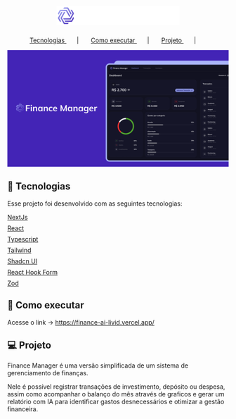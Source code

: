 <h1 align="center">
  <img
    src="public/logo.svg"
    title="Logo Finance Manager"
    alt="Logo Finance Manager"
    width="280px"
  />
  
</h1>

<p align="center">    
  <a href="#tecnologias"> Tecnologias </a> &nbsp; &nbsp; &nbsp; | &nbsp; &nbsp; &nbsp;        
  <a href="#como-executar"> Como executar </a> &nbsp; &nbsp; &nbsp; | &nbsp; &nbsp; &nbsp;          
  <a href="#projeto"> Projeto </a> &nbsp; &nbsp; &nbsp; | &nbsp; &nbsp; &nbsp;  
</p>

<p>
  <img src="public/cover.png" alt="Capa do projeto" />
</p>

<div id="tecnologias">
</div>

## 🧪 Tecnologias

Esse projeto foi desenvolvido com as seguintes tecnologias:

<div style="display: flex; flex-direction: column; gap: 8px;">
  <div style="display: flex; align-items: center; gap: 8px">
    <a href='https://nextjs.org/'>NextJs</a>
  </div>
  
  <div style="display: flex; align-items: center; gap: 8px">
    <a href='https://reactjs.org'>React</a>
  </div>

  <div style="display: flex; align-items: center; gap: 8px">
    <a href='https://www.typescriptlang.org/'>Typescript</a>
  </div>

  <div style="display: flex; align-items: center; gap: 8px">
    <a href='https://tailwindcss.com/'>Tailwind</a>
  </div>

  <div style="display: flex; align-items: center; gap: 8px">
    <a href='https://ui.shadcn.com/'>Shadcn UI</a>
  </div>

  <div style="display: flex; align-items: center; gap: 8px">
    <a href='https://react-hook-form.com/'>React Hook Form</a>
  </div>

  <div style="display: flex; align-items: center; gap: 8px">
    <a href='https://zod.dev/'>Zod</a>
  </div>
</div>

<div id="como-executar">
</div>

## 🚀 Como executar

Acesse o link -> https://finance-ai-livid.vercel.app/

<div id="projeto">
</div>

## 💻 Projeto

Finance Manager é uma versão simplificada de um sistema de gerenciamento de finanças.

Nele é possível registrar transações de investimento, depósito ou despesa, assim como acompanhar o balanço do mês através de graficos e gerar um relatório com IA para identificar gastos desnecessários e otimizar a gestão financeira.
